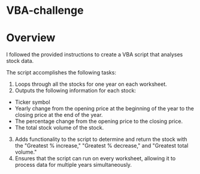 # VBA-challenge

# Overview

I followed the provided instructions to create a VBA script that analyses stock data. 

The script accomplishes the following tasks:
1) Loops through all the stocks for one year on each worksheet.
2) Outputs the following information for each stock:
  - Ticker symbol
  - Yearly change from the opening price at the beginning of the year to the closing price at the end of the year.
  - The percentage change from the opening price to the closing price.
  - The total stock volume of the stock.
3) Adds functionality to the script to determine and return the stock with the "Greatest % increase," "Greatest % decrease," and "Greatest total volume."
4) Ensures that the script can run on every worksheet, allowing it to process data for multiple years simultaneously.

